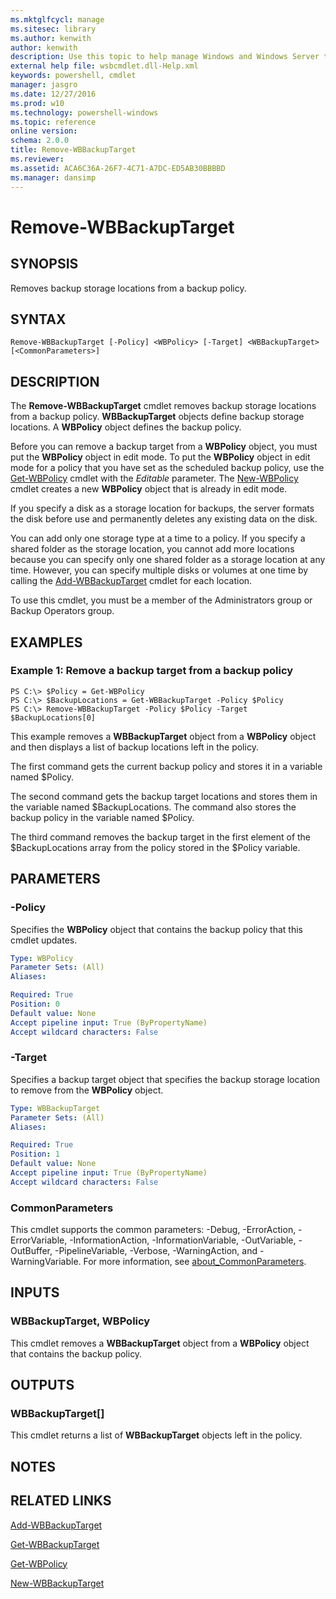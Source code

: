 ```yaml
---
ms.mktglfcycl: manage
ms.sitesec: library
ms.author: kenwith
author: kenwith
description: Use this topic to help manage Windows and Windows Server technologies with Windows PowerShell.
external help file: wsbcmdlet.dll-Help.xml
keywords: powershell, cmdlet
manager: jasgro
ms.date: 12/27/2016
ms.prod: w10
ms.technology: powershell-windows
ms.topic: reference
online version: 
schema: 2.0.0
title: Remove-WBBackupTarget
ms.reviewer:
ms.assetid: ACA6C36A-26F7-4C71-A7DC-ED5AB30BBBBD
ms.manager: dansimp
---
```


# Remove-WBBackupTarget

## SYNOPSIS
Removes backup storage locations from a backup policy.

## SYNTAX

```
Remove-WBBackupTarget [-Policy] <WBPolicy> [-Target] <WBBackupTarget> [<CommonParameters>]
```

## DESCRIPTION
The **Remove-WBBackupTarget** cmdlet removes backup storage locations from a backup policy.
**WBBackupTarget** objects define backup storage locations.
A **WBPolicy** object defines the backup policy.

Before you can remove a backup target from a **WBPolicy** object, you must put the **WBPolicy** object in edit mode.
To put the **WBPolicy** object in edit mode for a policy that you have set as the scheduled backup policy, use the [Get-WBPolicy](./Get-WBPolicy.md) cmdlet with the *Editable* parameter.
The [New-WBPolicy](./New-WBPolicy.md) cmdlet creates a new **WBPolicy** object that is already in edit mode.

If you specify a disk as a storage location for backups, the server formats the disk before use and permanently deletes any existing data on the disk.

You can add only one storage type at a time to a policy.
If you specify a shared folder as the storage location, you cannot add more locations because you can specify only one shared folder as a storage location at any time.
However, you can specify multiple disks or volumes at one time by calling the [Add-WBBackupTarget](./Add-WBBackupTarget.md) cmdlet for each location.

To use this cmdlet, you must be a member of the Administrators group or Backup Operators group.

## EXAMPLES

### Example 1: Remove a backup target from a backup policy
```
PS C:\> $Policy = Get-WBPolicy
PS C:\> $BackupLocations = Get-WBBackupTarget -Policy $Policy
PS C:\> Remove-WBBackupTarget -Policy $Policy -Target $BackupLocations[0]
```

This example removes a **WBBackupTarget** object from a **WBPolicy** object and then displays a list of backup locations left in the policy.

The first command gets the current backup policy and stores it in a variable named $Policy.

The second command gets the backup target locations and stores them in the variable named $BackupLocations.
The command also stores the backup policy in the variable named $Policy.

The third command removes the backup target in the first element of the $BackupLocations array from the policy stored in the $Policy variable.

## PARAMETERS

### -Policy
Specifies the **WBPolicy** object that contains the backup policy that this cmdlet updates.

```yaml
Type: WBPolicy
Parameter Sets: (All)
Aliases: 

Required: True
Position: 0
Default value: None
Accept pipeline input: True (ByPropertyName)
Accept wildcard characters: False
```

### -Target
Specifies a backup target object that specifies the backup storage location to remove from the **WBPolicy** object.

```yaml
Type: WBBackupTarget
Parameter Sets: (All)
Aliases: 

Required: True
Position: 1
Default value: None
Accept pipeline input: True (ByPropertyName)
Accept wildcard characters: False
```

### CommonParameters
This cmdlet supports the common parameters: -Debug, -ErrorAction, -ErrorVariable, -InformationAction, -InformationVariable, -OutVariable, -OutBuffer, -PipelineVariable, -Verbose, -WarningAction, and -WarningVariable. For more information, see [about_CommonParameters](http://go.microsoft.com/fwlink/?LinkID=113216).

## INPUTS

### WBBackupTarget, WBPolicy
This cmdlet removes a **WBBackupTarget** object from a **WBPolicy** object that contains the backup policy.

## OUTPUTS

### WBBackupTarget[]
This cmdlet returns a list of **WBBackupTarget** objects left in the policy.

## NOTES

## RELATED LINKS

[Add-WBBackupTarget](./Add-WBBackupTarget.md)

[Get-WBBackupTarget](./Get-WBBackupTarget.md)

[Get-WBPolicy](./Get-WBPolicy.md)

[New-WBBackupTarget](./New-WBBackupTarget.md)


